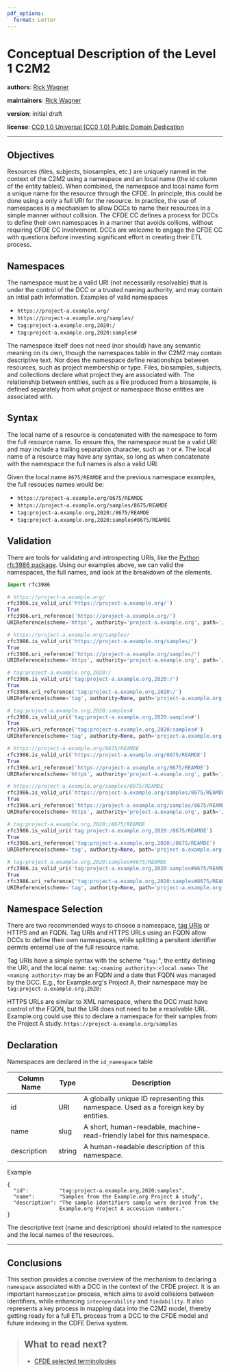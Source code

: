 ```yaml
---
pdf_options:
  format: Letter
---
```


# Conceptual Description of the Level 1 C2M2

**authors**: [Rick Wagner](https://orcid.org/0000-0003-1291-5876)

**maintainers**: [Rick Wagner](https://orcid.org/0000-0003-1291-5876)

**version**: initial draft

**license**: [CC0 1.0 Universal (CC0 1.0) Public Domain Dedication](https://creativecommons.org/publicdomain/zero/1.0/deed.en)

---

## Objectives

Resources (files, subjects, biosamples, etc.) are uniquely
named in the context of the C2M2 using a namespace and an local name
(the id column of the entity tables). When
combined, the namespace and local name form a unique name for the
resource through the CFDE. In principle, this could be done using a
only a full URI for the resource. In practice, the use of namespaces
is a mechanism to allow DCCs to name their resources in a simple
manner without collision. The CFDE CC defines a process for DCCs to
define their own namespaces in a manner that avoids collions, without
requiring CFDE CC involvement. DCCs are welcome to engage the CFDE CC
with questions before investing significant effort in creating their ETL process.

## Namespaces

The namespace must be a valid URI (not necessarily resolvable) that is
under the control of the DCC or a trusted naming authority, and may
contain an intial path information. Examples of valid namespaces
 * `https://project-a.example.org/`
 * `https://project-a.example.org/samples/`
 * `tag:project-a.example.org,2020:/`
 * `tag:project-a.example.org,2020:samples#`

The namespace itself does not need (nor should) have any
semantic meaning on its own, though the namespaces table in the C2M2 may contain
descriptive text. Nor does the namespace define relationships between
resources, such as project membership or type. Files, biosamples,
subjects, and collections declare what project they are associated
with. The relationship between entities, such as a file produced from
a biosample, is defined separately from what project or namespace
those entities are associated with.

## Syntax

The local name of a resource is concatenated with the namespace to form the full resource name. To ensure
this, the namespace must be a valid URI and may include a trailing separation character, such as `?` or `#`. The local name of a resource may have any syntax, so long as when concatenate with the namespace the full names is also a valid URI.

Given the local name `8675/REAMDE` and the previous namespace
examples, the full resouces names would be:
 * `https://project-a.example.org/8675/REAMDE`
 * `https://project-a.example.org/samples/8675/REAMDE`
 * `tag:project-a.example.org,2020:/8675/REAMDE`
 * `tag:project-a.example.org,2020:samples#8675/REAMDE`
 
## Validation

There are tools for validating and introspecting URIs, like the [Python rfc3986 package](https://pypi.org/project/rfc3986/). Using our examples above, we can valid the namespaces, the full names, and look at the breakdown of the elements.

```python
import rfc3986

# https://project-a.example.org/
rfc3986.is_valid_uri('https://project-a.example.org/')
True
rfc3986.uri_reference('https://project-a.example.org/')
URIReference(scheme='https', authority='project-a.example.org', path='/', query=None, fragment=None)

# https://project-a.example.org/samples/
rfc3986.is_valid_uri('https://project-a.example.org/samples/')
True
rfc3986.uri_reference('https://project-a.example.org/samples/')
URIReference(scheme='https', authority='project-a.example.org', path='/samples/', query=None, fragment=None)

# tag:project-a.example.org,2020:/
rfc3986.is_valid_uri('tag:project-a.example.org,2020:/')
True
rfc3986.uri_reference('tag:project-a.example.org,2020:/')
URIReference(scheme='tag', authority=None, path='project-a.example.org,2020:/', query=None, fragment=None)

# tag:project-a.example.org,2020:samples#
rfc3986.is_valid_uri('tag:project-a.example.org,2020:samples#')
True
rfc3986.uri_reference('tag:project-a.example.org,2020:samples#')
URIReference(scheme='tag', authority=None, path='project-a.example.org,2020:samples', query=None, fragment='')

# https://project-a.example.org/8675/REAMDE
rfc3986.is_valid_uri('https://project-a.example.org/8675/REAMDE')
True
rfc3986.uri_reference('https://project-a.example.org/8675/REAMDE')
URIReference(scheme='https', authority='project-a.example.org', path='/8675/REAMDE', query=None, fragment=None)

# https://project-a.example.org/samples/8675/REAMDE
rfc3986.is_valid_uri('https://project-a.example.org/samples/8675/REAMDE')
True
rfc3986.uri_reference('https://project-a.example.org/samples/8675/REAMDE')
URIReference(scheme='https', authority='project-a.example.org', path='/samples/8675/REAMDE', query=None, fragment=None)

# tag:project-a.example.org,2020:/8675/REAMDE
rfc3986.is_valid_uri('tag:project-a.example.org,2020:/8675/REAMDE')
True
rfc3986.uri_reference('tag:project-a.example.org,2020:/8675/REAMDE')
URIReference(scheme='tag', authority=None, path='project-a.example.org,2020:/8675/REAMDE', query=None, fragment=None)

# tag:project-a.example.org,2020:samples#8675/REAMDE
rfc3986.is_valid_uri('tag:project-a.example.org,2020:samples#8675/REAMDE')
True
rfc3986.uri_reference('tag:project-a.example.org,2020:samples#8675/REAMDE')
URIReference(scheme='tag', authority=None, path='project-a.example.org,2020:samples', query=None, fragment='8675/REAMDE')
```

## Namespace Selection

There are two recommended ways to choose a namespace, [tag URIs](https://en.wikipedia.org/wiki/Tag_URI_scheme)
or HTTPS and an FQDN. Tag URIs and HTTPS URLs using an FQDN allow DCCs
to define their own namespaces, while splitting a persitent identifier
permits enternal use of the full resource name.

Tag URIs have a simple syntax with the scheme "`tag:`", the entity
defining the URI, and the local name:
  `tag:<naming authority>:<local name>`
The `<naming authority>` may be an FQDN and a date that FQDN was managed
by the DCC. E.g., for Example.org's Project A, their namespace may be
  `tag:project-a.example.org,2020:`

HTTPS URLs are similar to XML namespace, where the DCC must have control of the FQDN,
but the URI does not need to be a resolvable URL. Example.org could
use this to declare a namespace for their samples from the Project A study.
  `https://project-a.example.org/samples`

## Declaration

Namespaces are declared in the `id_namespace` table

| Column Name |  Type |        Description |
|------------ | ----- | ------------------ |
| id |  URI | A globally unique ID representing this namespace. Used as a foreign key by entities. |
| name | slug | A short, human-readable, machine-read-friendly label for this namespace. | 
| description | string| A human-readable description of this namespace. |

Example

```
{
  "id":          "tag:project-a.example.org,2020:samples",
  "name":        "Samples from the Example.org Project A study",
  "description": "The sample identifiers sample were derived from the
                 Example.org Project A accession numbers."
}
```

The descriptive text (name and description) should related to the
namespce and the local names of the resources.

---
 
## Conclusions

This section provides a concise overview of the mechanism to declaring a `namespace` associated with a DCC in the context of the CFDE project. It is an important `harmonization` process, which aims to avoid collisions between identifiers, while enhancing `interoperability` and `findability`. It also represents a key process in mapping data into the C2M2 model, thereby getting ready for a full ETL process from a DCC to the CFDE model and future indexing in the CDFE Deriva system.

> ##  What to read next?
> * [CFDE selected terminologies](../Semantics/cfde-terminologies.md)


